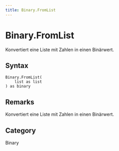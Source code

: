 ```yaml
---
title: Binary.FromList
---
```


# Binary.FromList


Konvertiert eine Liste mit Zahlen in einen Binärwert.


## Syntax

```powerquery
Binary.FromList(
    list as list
) as binary
```


## Remarks

Konvertiert eine Liste mit Zahlen in einen Binärwert.



## Category
Binary
